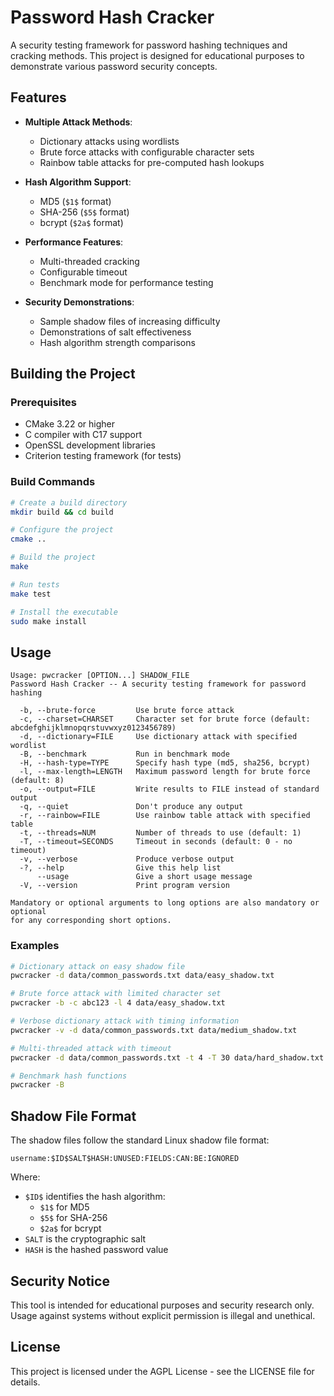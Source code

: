 # Password Hash Cracker

A security testing framework for password hashing techniques and cracking methods. This project is designed for educational purposes to demonstrate various password security concepts.

## Features

- **Multiple Attack Methods**:
  - Dictionary attacks using wordlists
  - Brute force attacks with configurable character sets
  - Rainbow table attacks for pre-computed hash lookups

- **Hash Algorithm Support**:
  - MD5 (`$1$` format)
  - SHA-256 (`$5$` format)
  - bcrypt (`$2a$` format)

- **Performance Features**:
  - Multi-threaded cracking
  - Configurable timeout
  - Benchmark mode for performance testing

- **Security Demonstrations**:
  - Sample shadow files of increasing difficulty
  - Demonstrations of salt effectiveness
  - Hash algorithm strength comparisons

## Building the Project

### Prerequisites

- CMake 3.22 or higher
- C compiler with C17 support
- OpenSSL development libraries
- Criterion testing framework (for tests)

### Build Commands

```bash
# Create a build directory
mkdir build && cd build

# Configure the project
cmake ..

# Build the project
make

# Run tests
make test

# Install the executable
sudo make install
```

## Usage

```
Usage: pwcracker [OPTION...] SHADOW_FILE
Password Hash Cracker -- A security testing framework for password hashing

  -b, --brute-force         Use brute force attack
  -c, --charset=CHARSET     Character set for brute force (default: abcdefghijklmnopqrstuvwxyz0123456789)
  -d, --dictionary=FILE     Use dictionary attack with specified wordlist
  -B, --benchmark           Run in benchmark mode
  -H, --hash-type=TYPE      Specify hash type (md5, sha256, bcrypt)
  -l, --max-length=LENGTH   Maximum password length for brute force (default: 8)
  -o, --output=FILE         Write results to FILE instead of standard output
  -q, --quiet               Don't produce any output
  -r, --rainbow=FILE        Use rainbow table attack with specified table
  -t, --threads=NUM         Number of threads to use (default: 1)
  -T, --timeout=SECONDS     Timeout in seconds (default: 0 - no timeout)
  -v, --verbose             Produce verbose output
  -?, --help                Give this help list
      --usage               Give a short usage message
  -V, --version             Print program version

Mandatory or optional arguments to long options are also mandatory or optional
for any corresponding short options.
```

### Examples

```bash
# Dictionary attack on easy shadow file
pwcracker -d data/common_passwords.txt data/easy_shadow.txt

# Brute force attack with limited character set
pwcracker -b -c abc123 -l 4 data/easy_shadow.txt

# Verbose dictionary attack with timing information
pwcracker -v -d data/common_passwords.txt data/medium_shadow.txt

# Multi-threaded attack with timeout
pwcracker -d data/common_passwords.txt -t 4 -T 30 data/hard_shadow.txt

# Benchmark hash functions
pwcracker -B
```

## Shadow File Format

The shadow files follow the standard Linux shadow file format:

```
username:$ID$SALT$HASH:UNUSED:FIELDS:CAN:BE:IGNORED
```

Where:
- `$ID$` identifies the hash algorithm:
  - `$1$` for MD5
  - `$5$` for SHA-256
  - `$2a$` for bcrypt
- `SALT` is the cryptographic salt
- `HASH` is the hashed password value

## Security Notice

This tool is intended for educational purposes and security research only. Usage against systems without explicit permission is illegal and unethical.

## License

This project is licensed under the AGPL License - see the LICENSE file for details.
